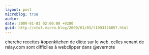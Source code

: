 ```yaml
---
layout: post
microblog: true
audio: 
date: 2009-01-03 02:00:00 +0200
guid: http://xtof.micro.blog/2009/01/03/t1093326097.html
---
```

cherche recettes #openkitchen de diète sur le web. celles venant de relay.com sont difficiles à webclipper dans @evernote
